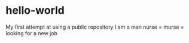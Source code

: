 # hello-world
My first attempt at using a public repository
I am a man nurse = murse = looking for a new job
